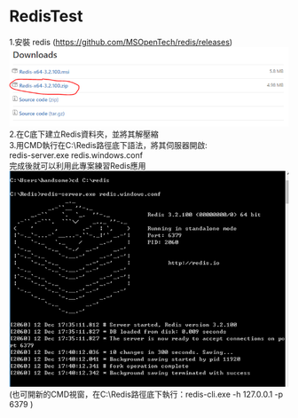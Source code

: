 # RedisTest
1.安裝 redis (https://github.com/MSOpenTech/redis/releases)  
![](https://github.com/HSTsou/RedisTest/blob/master/redisDownload.PNG)  
2.在C底下建立Redis資料夾，並將其解壓縮  
3.用CMD執行在C:\Redis路徑底下語法，將其伺服器開啟:  
redis-server.exe redis.windows.conf  
完成後就可以利用此專案練習Redis應用  
![](https://github.com/HSTsou/RedisTest/blob/master/redisRunServer.PNG)  
(也可開新的CMD視窗，在C:\Redis路徑底下執行：redis-cli.exe -h 127.0.0.1 -p 6379 )  
